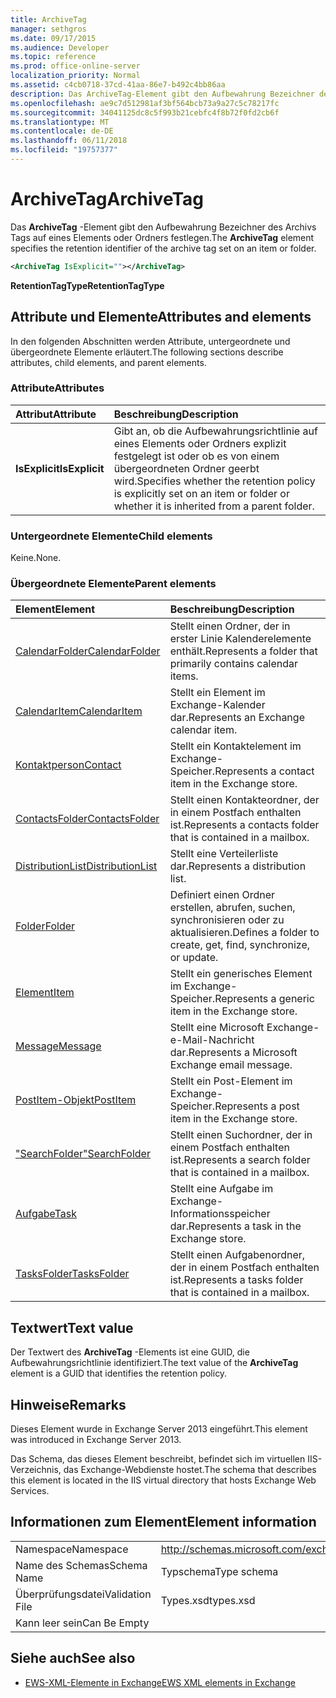 ```yaml
---
title: ArchiveTag
manager: sethgros
ms.date: 09/17/2015
ms.audience: Developer
ms.topic: reference
ms.prod: office-online-server
localization_priority: Normal
ms.assetid: c4cb0718-37cd-41aa-86e7-b492c4bb86aa
description: Das ArchiveTag-Element gibt den Aufbewahrung Bezeichner des Archivs Tags auf eines Elements oder Ordners festlegen.
ms.openlocfilehash: ae9c7d512981af3bf564bcb73a9a27c5c78217fc
ms.sourcegitcommit: 34041125dc8c5f993b21cebfc4f8b72f0fd2cb6f
ms.translationtype: MT
ms.contentlocale: de-DE
ms.lasthandoff: 06/11/2018
ms.locfileid: "19757377"
---
```

# <a name="archivetag"></a><span data-ttu-id="bccc4-103">ArchiveTag</span><span class="sxs-lookup"><span data-stu-id="bccc4-103">ArchiveTag</span></span>

<span data-ttu-id="bccc4-104">Das **ArchiveTag** -Element gibt den Aufbewahrung Bezeichner des Archivs Tags auf eines Elements oder Ordners festlegen.</span><span class="sxs-lookup"><span data-stu-id="bccc4-104">The **ArchiveTag** element specifies the retention identifier of the archive tag set on an item or folder.</span></span> 
  
```XML
<ArchiveTag IsExplicit=""></ArchiveTag>
```

 <span data-ttu-id="bccc4-105">**RetentionTagType**</span><span class="sxs-lookup"><span data-stu-id="bccc4-105">**RetentionTagType**</span></span>
## <a name="attributes-and-elements"></a><span data-ttu-id="bccc4-106">Attribute und Elemente</span><span class="sxs-lookup"><span data-stu-id="bccc4-106">Attributes and elements</span></span>

<span data-ttu-id="bccc4-107">In den folgenden Abschnitten werden Attribute, untergeordnete und übergeordnete Elemente erläutert.</span><span class="sxs-lookup"><span data-stu-id="bccc4-107">The following sections describe attributes, child elements, and parent elements.</span></span>
  
### <a name="attributes"></a><span data-ttu-id="bccc4-108">Attribute</span><span class="sxs-lookup"><span data-stu-id="bccc4-108">Attributes</span></span>

|<span data-ttu-id="bccc4-109">**Attribut**</span><span class="sxs-lookup"><span data-stu-id="bccc4-109">**Attribute**</span></span>|<span data-ttu-id="bccc4-110">**Beschreibung**</span><span class="sxs-lookup"><span data-stu-id="bccc4-110">**Description**</span></span>|
|:-----|:-----|
|<span data-ttu-id="bccc4-111">**IsExplicit**</span><span class="sxs-lookup"><span data-stu-id="bccc4-111">**IsExplicit**</span></span> <br/> |<span data-ttu-id="bccc4-112">Gibt an, ob die Aufbewahrungsrichtlinie auf eines Elements oder Ordners explizit festgelegt ist oder ob es von einem übergeordneten Ordner geerbt wird.</span><span class="sxs-lookup"><span data-stu-id="bccc4-112">Specifies whether the retention policy is explicitly set on an item or folder or whether it is inherited from a parent folder.</span></span>  <br/> |
   
### <a name="child-elements"></a><span data-ttu-id="bccc4-113">Untergeordnete Elemente</span><span class="sxs-lookup"><span data-stu-id="bccc4-113">Child elements</span></span>

<span data-ttu-id="bccc4-114">Keine.</span><span class="sxs-lookup"><span data-stu-id="bccc4-114">None.</span></span>
  
### <a name="parent-elements"></a><span data-ttu-id="bccc4-115">Übergeordnete Elemente</span><span class="sxs-lookup"><span data-stu-id="bccc4-115">Parent elements</span></span>

|<span data-ttu-id="bccc4-116">**Element**</span><span class="sxs-lookup"><span data-stu-id="bccc4-116">**Element**</span></span>|<span data-ttu-id="bccc4-117">**Beschreibung**</span><span class="sxs-lookup"><span data-stu-id="bccc4-117">**Description**</span></span>|
|:-----|:-----|
|[<span data-ttu-id="bccc4-118">CalendarFolder</span><span class="sxs-lookup"><span data-stu-id="bccc4-118">CalendarFolder</span></span>](calendarfolder.md) <br/> |<span data-ttu-id="bccc4-119">Stellt einen Ordner, der in erster Linie Kalenderelemente enthält.</span><span class="sxs-lookup"><span data-stu-id="bccc4-119">Represents a folder that primarily contains calendar items.</span></span>  <br/> |
|[<span data-ttu-id="bccc4-120">CalendarItem</span><span class="sxs-lookup"><span data-stu-id="bccc4-120">CalendarItem</span></span>](calendaritem.md) <br/> |<span data-ttu-id="bccc4-121">Stellt ein Element im Exchange-Kalender dar.</span><span class="sxs-lookup"><span data-stu-id="bccc4-121">Represents an Exchange calendar item.</span></span>  <br/> |
|[<span data-ttu-id="bccc4-122">Kontaktperson</span><span class="sxs-lookup"><span data-stu-id="bccc4-122">Contact</span></span>](contact.md) <br/> |<span data-ttu-id="bccc4-123">Stellt ein Kontaktelement im Exchange-Speicher.</span><span class="sxs-lookup"><span data-stu-id="bccc4-123">Represents a contact item in the Exchange store.</span></span>  <br/> |
|[<span data-ttu-id="bccc4-124">ContactsFolder</span><span class="sxs-lookup"><span data-stu-id="bccc4-124">ContactsFolder</span></span>](contactsfolder.md) <br/> |<span data-ttu-id="bccc4-125">Stellt einen Kontakteordner, der in einem Postfach enthalten ist.</span><span class="sxs-lookup"><span data-stu-id="bccc4-125">Represents a contacts folder that is contained in a mailbox.</span></span>  <br/> |
|[<span data-ttu-id="bccc4-126">DistributionList</span><span class="sxs-lookup"><span data-stu-id="bccc4-126">DistributionList</span></span>](distributionlist.md) <br/> |<span data-ttu-id="bccc4-127">Stellt eine Verteilerliste dar.</span><span class="sxs-lookup"><span data-stu-id="bccc4-127">Represents a distribution list.</span></span>  <br/> |
|[<span data-ttu-id="bccc4-128">Folder</span><span class="sxs-lookup"><span data-stu-id="bccc4-128">Folder</span></span>](folder.md) <br/> |<span data-ttu-id="bccc4-129">Definiert einen Ordner erstellen, abrufen, suchen, synchronisieren oder zu aktualisieren.</span><span class="sxs-lookup"><span data-stu-id="bccc4-129">Defines a folder to create, get, find, synchronize, or update.</span></span>  <br/> |
|[<span data-ttu-id="bccc4-130">Element</span><span class="sxs-lookup"><span data-stu-id="bccc4-130">Item</span></span>](item.md) <br/> |<span data-ttu-id="bccc4-131">Stellt ein generisches Element im Exchange-Speicher.</span><span class="sxs-lookup"><span data-stu-id="bccc4-131">Represents a generic item in the Exchange store.</span></span>  <br/> |
|[<span data-ttu-id="bccc4-132">Message</span><span class="sxs-lookup"><span data-stu-id="bccc4-132">Message</span></span>](message-ex15websvcsotherref.md) <br/> |<span data-ttu-id="bccc4-133">Stellt eine Microsoft Exchange-e-Mail-Nachricht dar.</span><span class="sxs-lookup"><span data-stu-id="bccc4-133">Represents a Microsoft Exchange email message.</span></span>  <br/> |
|[<span data-ttu-id="bccc4-134">PostItem-Objekt</span><span class="sxs-lookup"><span data-stu-id="bccc4-134">PostItem</span></span>](postitem.md) <br/> |<span data-ttu-id="bccc4-135">Stellt ein Post-Element im Exchange-Speicher.</span><span class="sxs-lookup"><span data-stu-id="bccc4-135">Represents a post item in the Exchange store.</span></span>  <br/> |
|[<span data-ttu-id="bccc4-136">"SearchFolder"</span><span class="sxs-lookup"><span data-stu-id="bccc4-136">SearchFolder</span></span>](searchfolder.md) <br/> |<span data-ttu-id="bccc4-137">Stellt einen Suchordner, der in einem Postfach enthalten ist.</span><span class="sxs-lookup"><span data-stu-id="bccc4-137">Represents a search folder that is contained in a mailbox.</span></span>  <br/> |
|[<span data-ttu-id="bccc4-138">Aufgabe</span><span class="sxs-lookup"><span data-stu-id="bccc4-138">Task</span></span>](task.md) <br/> |<span data-ttu-id="bccc4-139">Stellt eine Aufgabe im Exchange-Informationsspeicher dar.</span><span class="sxs-lookup"><span data-stu-id="bccc4-139">Represents a task in the Exchange store.</span></span>  <br/> |
|[<span data-ttu-id="bccc4-140">TasksFolder</span><span class="sxs-lookup"><span data-stu-id="bccc4-140">TasksFolder</span></span>](tasksfolder.md) <br/> |<span data-ttu-id="bccc4-141">Stellt einen Aufgabenordner, der in einem Postfach enthalten ist.</span><span class="sxs-lookup"><span data-stu-id="bccc4-141">Represents a tasks folder that is contained in a mailbox.</span></span>  <br/> |
   
## <a name="text-value"></a><span data-ttu-id="bccc4-142">Textwert</span><span class="sxs-lookup"><span data-stu-id="bccc4-142">Text value</span></span>

<span data-ttu-id="bccc4-143">Der Textwert des **ArchiveTag** -Elements ist eine GUID, die Aufbewahrungsrichtlinie identifiziert.</span><span class="sxs-lookup"><span data-stu-id="bccc4-143">The text value of the **ArchiveTag** element is a GUID that identifies the retention policy.</span></span> 
  
## <a name="remarks"></a><span data-ttu-id="bccc4-144">Hinweise</span><span class="sxs-lookup"><span data-stu-id="bccc4-144">Remarks</span></span>

<span data-ttu-id="bccc4-145">Dieses Element wurde in Exchange Server 2013 eingeführt.</span><span class="sxs-lookup"><span data-stu-id="bccc4-145">This element was introduced in Exchange Server 2013.</span></span>
  
<span data-ttu-id="bccc4-146">Das Schema, das dieses Element beschreibt, befindet sich im virtuellen IIS-Verzeichnis, das Exchange-Webdienste hostet.</span><span class="sxs-lookup"><span data-stu-id="bccc4-146">The schema that describes this element is located in the IIS virtual directory that hosts Exchange Web Services.</span></span>
  
## <a name="element-information"></a><span data-ttu-id="bccc4-147">Informationen zum Element</span><span class="sxs-lookup"><span data-stu-id="bccc4-147">Element information</span></span>

|||
|:-----|:-----|
|<span data-ttu-id="bccc4-148">Namespace</span><span class="sxs-lookup"><span data-stu-id="bccc4-148">Namespace</span></span>  <br/> |http://schemas.microsoft.com/exchange/services/2006/types  <br/> |
|<span data-ttu-id="bccc4-149">Name des Schemas</span><span class="sxs-lookup"><span data-stu-id="bccc4-149">Schema Name</span></span>  <br/> |<span data-ttu-id="bccc4-150">Typschema</span><span class="sxs-lookup"><span data-stu-id="bccc4-150">Type schema</span></span>  <br/> |
|<span data-ttu-id="bccc4-151">Überprüfungsdatei</span><span class="sxs-lookup"><span data-stu-id="bccc4-151">Validation File</span></span>  <br/> |<span data-ttu-id="bccc4-152">Types.xsd</span><span class="sxs-lookup"><span data-stu-id="bccc4-152">types.xsd</span></span>  <br/> |
|<span data-ttu-id="bccc4-153">Kann leer sein</span><span class="sxs-lookup"><span data-stu-id="bccc4-153">Can Be Empty</span></span>  <br/> ||
   
## <a name="see-also"></a><span data-ttu-id="bccc4-154">Siehe auch</span><span class="sxs-lookup"><span data-stu-id="bccc4-154">See also</span></span>

- [<span data-ttu-id="bccc4-155">EWS-XML-Elemente in Exchange</span><span class="sxs-lookup"><span data-stu-id="bccc4-155">EWS XML elements in Exchange</span></span>](ews-xml-elements-in-exchange.md)

